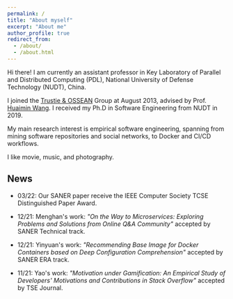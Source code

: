 ```yaml
---
permalink: /
title: "About myself"
excerpt: "About me"
author_profile: true
redirect_from: 
  - /about/
  - /about.html
---
```


Hi there! I am currently an assistant professor in Key Laboratory of Parallel and Distributed Computing (PDL), National University of Defense Technology (NUDT), China.

I joined the [Trustie & OSSEAN](https://www.trustie.net) Group at August 2013, advised by Prof. [Huaimin Wang](https://dblp.uni-trier.de/pers/hd/w/Wang:Huaimin). I received my Ph.D in Software Engineering from NUDT in 2019. 

My main research interest is empirical software engineering, spanning from mining software repositories and social networks, to Docker and CI/CD workflows.

I like movie, music, and photography. 

## News
* 03/22: Our SANER paper receive the IEEE Computer Society TCSE Distinguished Paper Award.

* 12/21: Menghan's work: *"On the Way to Microservices: Exploring Problems and Solutions from Online Q&A Community"* accepted by SANER Technical track.

* 12/21: Yinyuan's work: *"Recommending Base Image for Docker Containers based on Deep Configuration Comprehension"* accepted by SANER ERA track.

* 11/21: Yao's work: *"Motivation under Gamification: An Empirical Study of Developers' Motivations and Contributions in Stack Overflow"* accepted by TSE Journal.


